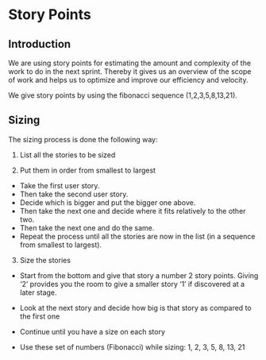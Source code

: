 # Story Points

## Introduction

We are using story points for estimating the amount and complexity of the work to do in the next sprint.
Thereby it gives us an overview of the scope of work and helps us to optimize and improve our efficiency and velocity.

We give story points by using the fibonacci sequence (1,2,3,5,8,13,21).

## Sizing

The sizing process is done the following way:

1. List all the stories to be sized

2. Put them in order from smallest to largest

- Take the first user story.
- Then take the second user story.
- Decide which is bigger and put the bigger one above.
- Then take the next one and decide where it fits relatively to the other two.
- Then take the next one and do the same.
- Repeat the process until all the stories are now in the list (in a sequence from smallest to largest).

3. Size the stories

- Start from the bottom and give that story a number 2 story points. Giving ‘2’ provides you the room to give a smaller story ‘1’ if discovered at a later stage.

- Look at the next story and decide how big is that story as compared to the first one

- Continue until you have a size on each story

- Use these set of numbers (Fibonacci) while sizing: 1, 2, 3, 5, 8, 13, 21
